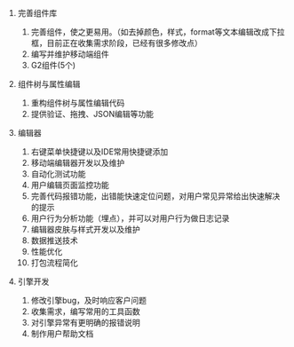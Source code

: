 1. 完善组件库

    1. 完善组件，使之更易用。（如去掉颜色，样式，format等文本编辑改成下拉框，目前正在收集需求阶段，已经有很多修改点）
    2. 编写并维护移动端组件
    3. G2组件(5个)
    
2. 组件树与属性编辑

    1. 重构组件树与属性编辑代码
    2. 提供验证、拖拽、JSON编辑等功能 
        
3. 编辑器
    
    1. 右键菜单快捷键以及IDE常用快捷键添加
    2. 移动端编辑器开发以及维护
    3. 自动化测试功能
    4. 用户编辑页面监控功能
    5. 完善代码报错功能，出错能快速定位问题，对用户常见异常给出快速解决的提示
    6. 用户行为分析功能（埋点），并可以对用户行为做日志记录 
    7. 编辑器皮肤与样式开发以及维护
    8. 数据推送技术
    9. 性能优化
    10. 打包流程简化
    
4. 引擎开发
    
    1. 修改引擎bug，及时响应客户问题
    2. 收集需求，编写常用的工具函数
    3. 对引擎异常有更明确的报错说明
    4. 制作用户帮助文档